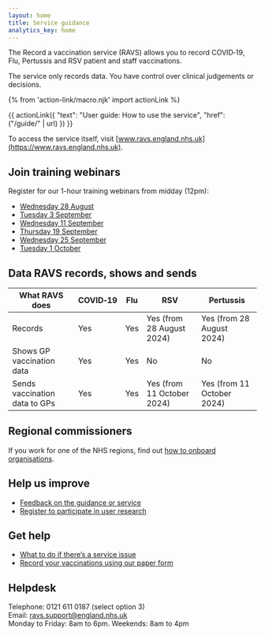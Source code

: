 ```yaml
---
layout: home
title: Service guidance
analytics_key: home
---
```


The Record a vaccination service (RAVS) allows you to record COVID‑19, Flu, Pertussis and RSV patient and staff vaccinations.

The service only records data. You have control over clinical judgements or decisions.

{% from 'action-link/macro.njk' import actionLink %}

{{ actionLink({
  "text": "User guide: How to use the service",
  "href": ("/guide/" | url)
}) }}

To access the service itself, visit [www.ravs.england.nhs.uk](https://www.ravs.england.nhs.uk).

## Join training webinars

Register for our 1-hour training webinars from midday (12pm):

* [Wednesday 28 August](https://events.teams.microsoft.com/event/31f6f977-5d32-4f9d-ae06-476016dda5c7@37c354b2-85b0-47f5-b222-07b48d774ee3)
* [Tuesday 3 September](https://events.teams.microsoft.com/event/7a0b9e2e-adba-4249-a1de-793bb4b15c01@37c354b2-85b0-47f5-b222-07b48d774ee3)
* [Wednesday 11 September](https://events.teams.microsoft.com/event/493133b7-8eb2-4d99-900e-557603d4f8a1@37c354b2-85b0-47f5-b222-07b48d774ee3)
* [Thursday 19 September](https://events.teams.microsoft.com/event/078a6522-1455-4857-a98e-2d23eaeb3df6@37c354b2-85b0-47f5-b222-07b48d774ee3)
* [Wednesday 25 September](https://events.teams.microsoft.com/event/f6bc0f96-800b-437f-a831-4d65a73705e2@37c354b2-85b0-47f5-b222-07b48d774ee3)
* [Tuesday 1 October](https://events.teams.microsoft.com/event/237cfa8e-9030-4224-997c-19ee149315d8@37c354b2-85b0-47f5-b222-07b48d774ee3)

## Data RAVS records, shows and sends

</div></div>
<div class="nhsuk-grid-row"><div class="nhsuk-grid-column-full">

| What RAVS does                | COVID‑19         | Flu         | RSV                        | Pertussis                  |
|-------------------------------|-------------------|-------------|----------------------------|----------------------------|
| Records                       | Yes               | Yes         | Yes (from 28 August 2024)  | Yes (from 28 August 2024)  |
| Shows GP vaccination data     | Yes               | Yes         | No                         | No                         |
| Sends vaccination data to GPs | Yes               | Yes         | Yes (from 11 October 2024) | Yes (from 11 October 2024) |

</div></div>
<div class="nhsuk-grid-row"><div class="nhsuk-grid-column-two-thirds">


## Regional commissioners

If you work for one of the NHS regions, find out [how to onboard organisations](/onboarding-organisations/).

## Help us improve

* [Feedback on the guidance or service](https://feedback.digital.nhs.uk/jfe/form/SV_ezgoupJNznAkT6m)
* [Register to participate in user research](https://feedback.digital.nhs.uk/jfe/form/SV_57HrcAOpLpt3QLY)

## Get help

* [What to do if there’s a service issue](https://guide.ravs.england.nhs.uk/service-unavailable/)
* [Record your vaccinations using our paper form](/files/record-a-vaccination.docx)

## Helpdesk

Telephone: 0121 611 0187 (select option 3)<br>
Email: [ravs.support@england.nhs.uk](mailto:ravs.support@england.nhs.uk)<br>
Monday to Friday: 8am to 6pm. Weekends: 8am to 4pm



